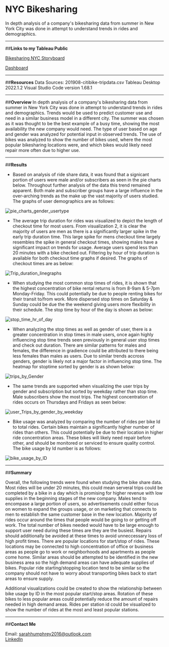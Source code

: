 # **NYC Bikesharing**
In depth analysis of a company's bikesharing data from summer in New York City was done in attempt to understand trends in rides and demographics.

------------------------------------------

##**Links to my Tableau Public**

[Bikesharing NYC Storyboard](https://public.tableau.com/app/profile/sarah.humphrey5731/viz/NYC_Bikesharring_Challenge/Story1)

[Dashboard](https://public.tableau.com/app/profile/sarah.humphrey5731)

------------------------------------------

##**Resources**
Data Sources: 201908-citibike-tripdata.csv
Tableau Desktop 2022.1.2
Visual Studio Code version 1.68.1

------------------------------------------

##**Overview**
In depth analysis of a company's bikesharing data from summer in New York City was done in attempt to understand trends in rides and demographics. Trends would be used to predict customer use and need in a similar business model in a different city. The summer was chosen as it was thought to be the best example of a busy time, showing the most availability the new company would need. The type of user based on age and gender was analyzed for potential input in observed trends. The use of bikes was analyzed to show the number of bikes used, where the most popular bikesharing locations were, and which bikes would likely need repair more often due to higher use. 

------------------------------------------

##**Results**

- Based on analysis of ride share data, it was found that a signicant portion of users were male and/or subscribers as seen in the pie charts below. Throughout further analysis of the data this trend remained apparent. Both male and subscriber groups have a large influence in the over-arching trends as the make up the vast majority of users studied. The graphs of user demographics are as follows:

![pie_charts_gender_usertype](https://user-images.githubusercontent.com/100040705/174521233-a942958a-cb38-4b6b-b687-be60b02af1b9.png)


- The average trip duration for rides was visualized to depict the length of checkout time for most users. From visualization 2, it is clear the majority of users are men as there is a significantly larger spike in the early trip duration time. This large spike for mens checkout time largely resembles the spike in general checkout times, showing males have a significant impact on trends for usage. Average users spend less than 20 minutes with a bike checked out. Filtering by hour of trip duration is available for both checkout time graphs if desired. The graphs of checkout times are as below:


![Trip_duration_linegraphs](https://user-images.githubusercontent.com/100040705/174521226-fa88806f-7c32-4309-8d9e-512b8d2dbee6.png)

- When studying the most common stop times of rides, it is shown that the highest concentration of bike rental returns is from 8-9am & 5-7pm Monday-Friday. This could potentially be due to people renting bikes for their transit to/from work. More dispersed stop times on Saturday & Sunday could be due the the weekend giving users more flexibility in their schedule. The stop time by hour of the day is shown as below:

![stop_time_hr_of_day](https://user-images.githubusercontent.com/100040705/174521340-622b0e3d-a832-48ca-9995-017707758365.png)


- When analyzing the stop times as well as gender of user, there is a greater concentration in stop times in male users, once again highly influencing stop time trends seen previously in general user stop times and check out duration. There are similar patterns for males and females, the difference in gradience could be attributed to there being less females than males as users. Due to similar trends accross genders, gender is likely not a major factor in influencing stop time. The heatmap for stoptime sorted by gender is as shown below:

![trips_by_Gender](https://user-images.githubusercontent.com/100040705/174521560-5bd94a80-5c18-40b7-9b4f-e10fbc835d4b.png)


- The same trends are supported when visualizing the user trips by gender and subscription but sorted by weekday rather than stop time. Male subscribers show the most trips. The highest concentration of rides occurs on Thursdays and Fridays as seen below: 

![user_Trips_by_gender_by_weekday](https://user-images.githubusercontent.com/100040705/174521809-1302bd4a-8f7c-4a03-88bb-cf7ce479d45b.png)

- Bike usage was analyzed by comparing the number of rides per bike Id to total rides. Certain bikes maintain a significantly higher number of rides than others. This could potentially be due to their location in higher ride concentration areas. These bikes will likely need repair before other, and should be monitored or serviced to ensure quality control. The bike usage by Id number is as follows:

![bike_usage_by_ID](https://user-images.githubusercontent.com/100040705/174521907-dad06fbc-388d-430a-888d-6e96d0f2fb5c.png)

------------------------------------------

##**Summary**

Overall, the following trends were found when studying the bike share data. Most rides will be under 20 minutes, this could mean serveral trips could be completed by a bike in a day which is promising for higher revenue with low supplies in the beginning stages of the new company. Males tend to encompase a large portion of users, so advertisements could either focus on women to expand the groups usage, or on marketing that connects to men to establish the same customer base in the new location. Majority of rides occur around the times that people would be going to or getting off work. The total number of bikes needed would have to be large enough to support user need during these times are they are the busiest. Repairs should additionally be avoided at these times to avoid unneccessary loss of high profit times. There are popular locations for start/stop of rides. These locations may be connected to high concentration of office or business areas as people go to work or neighborhoods and apartments as people come home. Similar areas should be attempted to be identified in the new business area so the high demand areas can have adequate supplies of bikes. Popular ride starting/stopping location tend to be similar so the company should not have to worry about transporting bikes back to start areas to ensure supply.  

Additional visualizations could be created to show the relationship between bike usage by ID in the most popular start/stop areas. Rotation of these bikes to less popular areas could potentially reduce the amount of repairs needed in high demand areas. Rides per station id could be visualized to show the number of rides at the most and least popular stations. 

------------------------------------------

##**Contact Me**

Email: sarahhumphrey2016@outlook.com </br>
[LinkedIn](https://www.linkedin.com/in/sarah-humphrey-data-analyst/)



